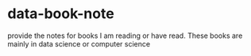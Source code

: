 # data-book-note
provide the notes for books I am reading or have read. These books are mainly in data science or computer science

